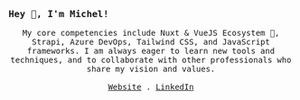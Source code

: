 <h3>
  <samp>
  Hey 👋, I'm Michel!
  </samp>
</h3>
<p align="center">
  <samp>
    My core competencies include Nuxt & VueJS Ecosystem 🖖, Strapi, Azure DevOps, Tailwind CSS, and JavaScript frameworks. I am always eager to learn new tools and techniques, and to collaborate with other professionals who share my vision and values.<br/><br/>
    <a href="https://michelmartinez.com">Website</a> .
    <a href="https://www.linkedin.com/in/mimartinez">LinkedIn</a>
  </samp>
</p>

<!--![Michel's github stats](https://github-readme-stats.vercel.app/api?username=mimartinez&count_private=true&show_icons=true)-->

<!--
**mimartinez/mimartinez** is a ✨ _special_ ✨ repository because its `README.md` (this file) appears on your GitHub profile.

Here are some ideas to get you started:

- 🔭 I’m currently working on ...
- 🌱 I’m currently learning ...
- 👯 I’m looking to collaborate on ...
- 🤔 I’m looking for help with ...
- 💬 Ask me about ...
- 📫 How to reach me: ...
- 😄 Pronouns: ...
- ⚡ Fun fact: ...
-->
